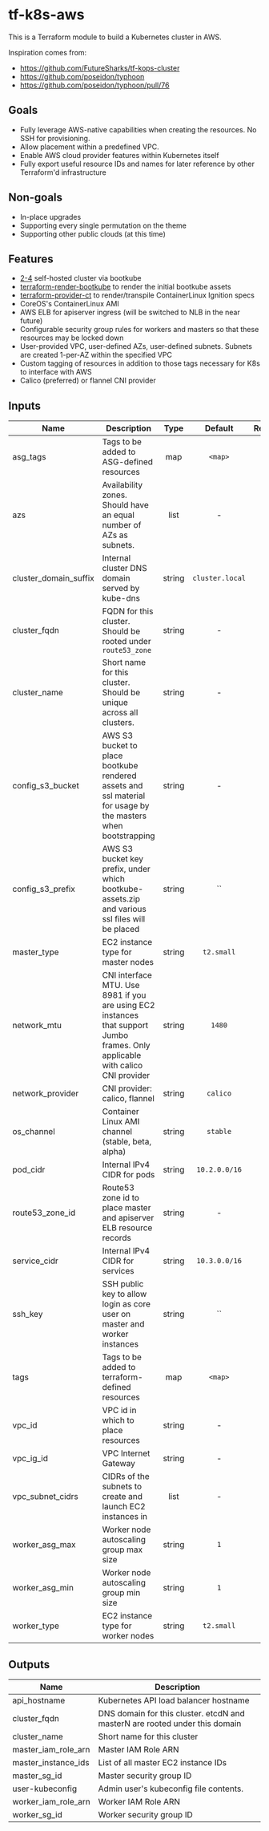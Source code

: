 # tf-k8s-aws
This is a Terraform module to build a Kubernetes cluster in AWS.

Inspiration comes from:
* https://github.com/FutureSharks/tf-kops-cluster
* https://github.com/poseidon/typhoon
* https://github.com/poseidon/typhoon/pull/76

## Goals
* Fully leverage AWS-native capabilities when creating the resources. No SSH for provisioning.
* Allow placement within a predefined VPC.
* Enable AWS cloud provider features within Kubernetes itself
* Fully export useful resource IDs and names for later reference by other Terraform'd infrastructure

## Non-goals
* In-place upgrades
* Supporting every single permutation on the theme
* Supporting other public clouds (at this time)

## Features
* [2-4](https://github.com/kubernetes/community/blob/master/contributors/design-proposals/cluster-lifecycle/self-hosted-kubernetes.md) self-hosted cluster via bootkube
* [terraform-render-bootkube](https://github.com/poseidon/terraform-render-bootkube) to render the initial bootkube assets
* [terraform-provider-ct](https://github.com/coreos/terraform-provider-ct) to render/transpile ContainerLinux Ignition specs
* CoreOS's ContainerLinux AMI
* AWS ELB for apiserver ingress (will be switched to NLB in the near future)
* Configurable security group rules for workers and masters so that these resources may be locked down
* User-provided VPC, user-defined AZs, user-defined subnets. Subnets are created 1-per-AZ within the specified VPC
* Custom tagging of resources in addition to those tags necessary for K8s to interface with AWS
* Calico (preferred) or flannel CNI provider


## Inputs

| Name | Description | Type | Default | Required |
|------|-------------|:----:|:-----:|:-----:|
| asg_tags | Tags to be added to ASG-defined resources | map | `<map>` | no |
| azs | Availability zones. Should have an equal number of AZs as subnets. | list | - | yes |
| cluster_domain_suffix | Internal cluster DNS domain served by kube-dns | string | `cluster.local` | no |
| cluster_fqdn | FQDN for this cluster. Should be rooted under `route53_zone` | string | - | yes |
| cluster_name | Short name for this cluster. Should be unique across all clusters. | string | - | yes |
| config_s3_bucket | AWS S3 bucket to place bootkube rendered assets and ssl material for usage by the masters when bootstrapping | string | - | yes |
| config_s3_prefix | AWS S3 bucket key prefix, under which bootkube-assets.zip and various ssl files will be placed | string | `` | no |
| master_type | EC2 instance type for master nodes | string | `t2.small` | no |
| network_mtu | CNI interface MTU. Use 8981 if you are using EC2 instances that support Jumbo frames. Only applicable with calico CNI provider | string | `1480` | no |
| network_provider | CNI provider: calico, flannel | string | `calico` | no |
| os_channel | Container Linux AMI channel (stable, beta, alpha) | string | `stable` | no |
| pod_cidr | Internal IPv4 CIDR for pods | string | `10.2.0.0/16` | no |
| route53_zone_id | Route53 zone id to place master and apiserver ELB resource records | string | - | yes |
| service_cidr | Internal IPv4 CIDR for services | string | `10.3.0.0/16` | no |
| ssh_key | SSH public key to allow login as core user on master and worker instances | string | `` | no |
| tags | Tags to be added to terraform-defined resources | map | `<map>` | no |
| vpc_id | VPC id in which to place resources | string | - | yes |
| vpc_ig_id | VPC Internet Gateway | string | - | yes |
| vpc_subnet_cidrs | CIDRs of the subnets to create and launch EC2 instances in | list | - | yes |
| worker_asg_max | Worker node autoscaling group max size | string | `1` | no |
| worker_asg_min | Worker node autoscaling group min size | string | `1` | no |
| worker_type | EC2 instance type for worker nodes | string | `t2.small` | no |

## Outputs

| Name | Description |
|------|-------------|
| api_hostname | Kubernetes API load balancer hostname |
| cluster_fqdn | DNS domain for this cluster. etcdN and masterN are rooted under this domain |
| cluster_name | Short name for this cluster |
| master_iam_role_arn | Master IAM Role ARN |
| master_instance_ids | List of all master EC2 instance IDs |
| master_sg_id | Master security group ID |
| user-kubeconfig | Admin user's kubeconfig file contents. |
| worker_iam_role_arn | Worker IAM Role ARN |
| worker_sg_id | Worker security group ID |

